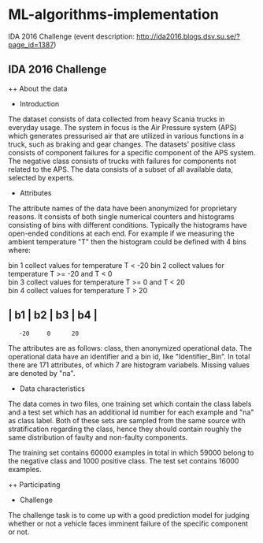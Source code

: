 # ML-algorithms-implementation

IDA 2016 Challenge (event description: http://ida2016.blogs.dsv.su.se/?page_id=1387)

IDA 2016 Challenge
-------------------
++ About the data

+ Introduction

The dataset consists of data collected from heavy Scania 
trucks in everyday usage. The system in focus is the 
Air Pressure system (APS) which generates pressurised 
air that are utilized in various functions in a truck, 
such as braking and gear changes. The datasets' 
positive class consists of component failures 
for a specific component of the APS system. 
The negative class consists of trucks with failures 
for components not related to the APS. The data consists 
of a subset of all available data, selected by experts.     


+ Attributes

The attribute names of the data have been anonymized for 
proprietary reasons. It consists of both single numerical 
counters and histograms consisting of bins with different 
conditions. Typically the histograms have open-ended 
conditions at each end. For example if we measuring 
the ambient temperature "T" then the histogram could 
be defined with 4 bins where: 

bin 1 collect values for temperature T < -20
bin 2 collect values for temperature T >= -20 and T < 0     
bin 3 collect values for temperature T >= 0 and T < 20  
bin 4 collect values for temperature T > 20 

 |  b1  |  b2  |  b3  |  b4  |   
 ----------------------------- 
       -20     0      20

The attributes are as follows: class, then 
anonymized operational data. The operational data have 
an identifier and a bin id, like "Identifier_Bin".
In total there are 171 attributes, of which 7 are 
histogram variabels. Missing values are denoted by "na".

+ Data characteristics

The data comes in two files, one training set which 
contain the class labels and a test set which has an 
additional id number for each example and "na" as 
class label. Both of these sets are sampled from the 
same source with stratification regarding the class, 
hence they should contain roughly the same distribution 
of faulty and non-faulty components.  

The training set contains 60000 examples in total in which 
59000 belong to the negative class and 1000 positive class. 
The test set contains 16000 examples.


++ Participating

+ Challenge
 
The challenge task is to come up with a good prediction model 
for judging whether or not a vehicle faces imminent failure 
of the specific component or not.
